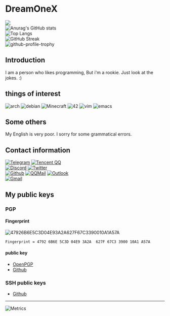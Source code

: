 # DreamOneX
![](https://count.getloli.com/get/@DreamOneX.github.readme)<br />
![Anurag's GitHub stats](https://github-readme-stats.vercel.app/api?username=DreamOneX&count_private=true&theme=blue-green&show_icons=true&hide_border=true)<br />
![Top Langs](https://github-readme-stats.vercel.app/api/top-langs/?username=DreamOneX&layout=compact)<br />
![GitHub Streak](https://github-readme-streak-stats.herokuapp.com/?user=DreamOneX&theme=github-dark-blue)<br />
![github-profile-trophy](https://github-profile-trophy.vercel.app/?username=DreamOneX&theme=discord)
## Introduction
I am a person who likes programming, But i'm a rookie. Just look at the jokes. :)

## things of interest
![arch](https://img.shields.io/badge/Arch_Linux-1793D1?style=for-the-badge&logo=arch-linux&logoColor=white) ![debian](https://img.shields.io/badge/Debian-A81D33?style=for-the-badge&logo=debian&logoColor=white) ![Minecraft](https://img.shields.io/badge/Minecraft-62B47A?style=for-the-badge&logo=mojangstudios&logoColor=white) ![42](https://img.shields.io/badge/42-000000?style=for-the-badge&logo=42&logoColor=white) ![vim](https://img.shields.io/badge/VIM-019733?style=for-the-badge&logo=vim&logoColor=white) ![emacs](https://img.shields.io/badge/GNU_Emacs-7F5AB6?style=for-the-badge&logo=gnuemacs&logoColor=white)

## Some others
My English is very poor. I sorry for some grammatical errors.

## Contact information
[![Telegram](https://img.shields.io/badge/-@dreamonex1-2E9FD7?logo=telegram&logoColor=white&style=for-the-badge)](https://t.me/dreamonex1) [![Tencent QQ](https://img.shields.io/badge/-1538874738-00C2F2?logo=tencentqq&logoColor=white&style=for-the-badge)](https://qm.qq.com/cgi-bin/qm/qr?k=rbknx18REkcU12VBJTxX7wAnNnrPLBZ8&noverify=0)<br />
[![Discord](https://img.shields.io/badge/-DreamOneX%238950-5865F2?logo=discord&logoColor=white&style=for-the-badge)](https://discordhub.com/profile/877528571214692382) [![Twitter](https://img.shields.io/badge/-@dreamonex1-1DA1F2?logo=twitter&logoColor=white&style=for-the-badge)](https://twitter.com/dreamonex1)<br />
[![Github](https://img.shields.io/badge/-DreamOneX-181717?logo=github&logoColor=white&style=for-the-badge)](https://github.com/DreamOneX)
[![QQMail](https://img.shields.io/badge/-dreamonex@qq.com-00C2F2?logo=Mail.RU&logoColor=white&style=for-the-badge)](mailto:dreamonex@qq.com) [![Outlook](https://img.shields.io/badge/-dreamonex1@outlook.com-0E73CD?logo=microsoftoutlook&logoColor=white&style=for-the-badge)](mailto:dreamonex1@outlook.com)<br />
[![Gmail](https://img.shields.io/badge/-dreamonex1@gmail.com-EA4335?logo=gmail&logoColor=white&style=for-the-badge)](mailto:dreamonex1@gmail.com)
## My public keys
### PGP
#### Fingerprint
![47926B6E5C3D04E93A2A627F67C3390010A1A57A](https://img.shields.io/badge/PGP-4792%206B6E%205C3D%2004E9%203A2A%20%20627F%2067C3%203900%2010A1%20A57A-green?style=for-the-badge)
```
Fingerprint = 4792 6B6E 5C3D 04E9 3A2A  627F 67C3 3900 10A1 A57A
```
#### public key
* [OpenPGP](https://keys.openpgp.org/vks/v1/by-fingerprint/47926B6E5C3D04E93A2A627F67C3390010A1A57A)
* [Github](https://github.com/DreamOneX.gpg)
### SSH public keys
* [Github](https://github.com/DreamOneX.keys)

---
![Metrics](https://metrics.lecoq.io/DreamOneX?template=classic&repositories.forks=true&repositories=1&isocalendar=1&languages=1&stars=1&followup=1&people=1&gists=1&introduction=1&activity=1&achievements=1&stackoverflow=1&lines=1&repositories=100&repositories.batch=100&repositories.forks=true&repositories.affiliations=owner&isocalendar.duration=half-year&languages.limit=16&languages.threshold=0%25&languages.colors=github&languages.sections=most-used&languages.indepth=false&languages.analysis.timeout=15&languages.categories=markup%2C%20programming&languages.recent.categories=markup%2C%20programming&languages.recent.load=300&languages.recent.days=14&stars.limit=4&followup.sections=repositories&followup.indepth=false&people.limit=24&people.identicons=false&people.identicons.hide=false&people.size=28&people.types=followers%2C%20following&people.shuffle=false&activity.limit=5&activity.load=300&activity.days=14&activity.visibility=all&activity.timestamps=false&activity.filter=all&achievements.threshold=C&achievements.secrets=true&achievements.display=detailed&achievements.limit=0&repositories.featured=DreamOneX%2FLookitup&introduction.title=true&stackoverflow.user=16749861&stackoverflow.sections=answers-top%2C%20questions-recent&stackoverflow.limit=2&stackoverflow.lines=4&stackoverflow.lines.snippet=2&config.timezone=Asia%2FShanghai)

